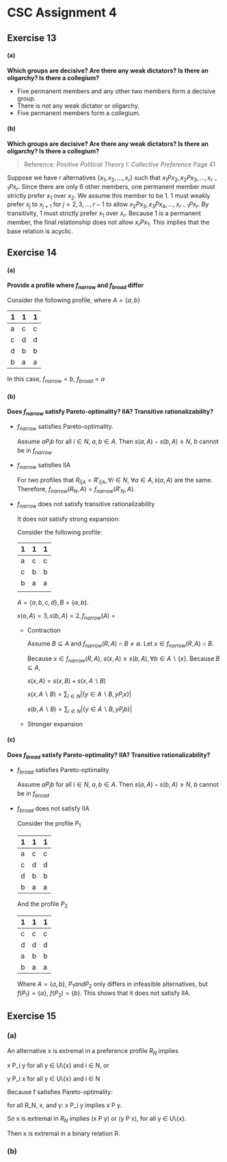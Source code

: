 # CSC Assignment 4

## Exercise 13

#### (a) 

**Which groups are decisive? Are there any weak dictators? Is there an oligarchy? Is there a collegium?**

- Five permanent members and any other two members form a decisive group.
- There is not any weak dictator or oligarchy.
- Five permanent members form a collegium.

#### (b)

**Which groups are decisive? Are there any weak dictators? Is there an oligarchy? Is there a collegium?**

> Reference: *Positive Political Theory I: Collective Preference* Page 41

Suppose we have $r$ alternatives $\{x_1, x_2, ..., x_r\}$ such that $x_1 P x_2, x_2 P x_3, ..., x_{r-1} P x_r$. Since there are only 6 other members, one permanent member must strictly prefer $x_1$ over $x_2$. We assume this member to be $1$. $1$ must weakly prefer $x_j$ to $x_{j+1}$ for $j=2,3,...,r-1$ to allow $x_2 P x_3, x_3 P x_4, ..., x_{r-1} P x_r$. By transitivity, $1$ must strictly prefer $x_1$ over $x_r$. Because $1$ is a permanent member, the final relationship does not allow $x_r P x_1$. This implies that the base relation is acyclic.

## Exercise 14

#### (a)

**Provide a profile where $f_{narrow}$ and $f_{broad}$ differ**

Consider the following profile, where $A = \{a, b\}$

| 1    | 1    | 1    |
| ---- | ---- | ---- |
| a    | c    | c    |
| c    | d    | d    |
| d    | b    | b    |
| b    | a    | a    |

In this case, $f_{narrow}=b$, $f_{broad}=a$

#### (b)

**Does $f_{narrow}$ satisfy Pareto-optimality? IIA? Transitive rationalizability?**

- $f_{narrow}$ satisfies Pareto-optimality.

  Assume $a P_i b$ for all $i \in N$, $a,b \in A$. Then $s(a, A) - s(b, A) \geq N$, $b$ cannot be in $f_{narrow}$

- $f_{narrow}$ satisfies IIA

  For two profiles that $R_{i|A}=R'_{i|A}, \forall i \in N$, $\forall a \in A, s(a,A)$ are the same. Therefore, $f_{narrow}(R_N, A) = f_{narrow}(R'_N, A)$.

- $f_{narrow}$ does not  satisfy transitive rationalizability

  It does not satisfy strong expansion:

  Consider the following profile:

  | 1    | 1    | 1    |
  | ---- | ---- | ---- |
  | a    | c    | c    |
  | c    | b    | b    |
  | b    | a    | a    |
  |      |      |      |

  $A = \{a, b, c, d\}, B=\{a, b\}$.

  $s(a, A) = 3, s(b, A) = 2, f_{narrow}(A) = {}$

  - Contraction

    Assume $B \subseteq A$ and $f_{narrow}(R, A) \cap B \neq \emptyset$. Let $x \in f_{narrow}(R, A) \cap B$. 

    Because $x \in f_{narrow}(R, A)$, $s(x, A) \geq s(b, A), \forall b \in A\backslash \{x\}$. Because $B \subseteq A$, 

    $s(x, A) = s(x, B) + s(x, A\backslash B)$

    $s(x, A\backslash B) = \sum_{i\in N} |\{y\in A\backslash B, y P_i x\}|$

    $s(b, A\backslash B) = \sum_{i\in N} |\{y\in A\backslash B, y P_i b\}|$

    

  - Stronger expansion

    

    

#### (c)

**Does $f_{broad}$ satisfy Pareto-optimality? IIA? Transitive rationalizability?**

- $f_{broad}$ satisfies Pareto-optimality

  Assume $a P_i b$ for all $i \in N$, $a,b \in A$. Then $s(a, A) - s(b, A) \geq N$, $b$ cannot be in $f_{broad}$

- $f_{broad}$ does not satisfy IIA

  Consider the profile $P_1$

  | 1    | 1    | 1    |
  | ---- | ---- | ---- |
  | a    | c    | c    |
  | c    | d    | d    |
  | d    | b    | b    |
  | b    | a    | a    |

  And the profile $P_2$

  | 1    | 1    | 1    |
  | ---- | ---- | ---- |
  | c    | c    | c    |
  | d    | d    | d    |
  | a    | b    | b    |
  | b    | a    | a    |

  Where $A=\{a, b\}$, $P_1 and P_2$ only differs in infeasible alternatives, but $f(P_1) = \{a\}$, $f(P_2) = \{b\}$. This shows that it does not  satisfy IIA.

## Exercise 15

### (a) 

An alternative x is extremal in a preference profile $R_N$ implies

x P_i y for all y ∈ U\\{x} and i ∈ N, or

y P_i x for all y ∈ U\\{x} and i ∈ N

Because f satisfies Pareto-optimality: 

for all R_N, x, and y: x P_i y implies x P y.

So x is extremal in $R_N$ implies (x P y) or (y P x), for all y ∈ U\\{x}.

Then x is extremal in a binary relation R.

### (b)





 
